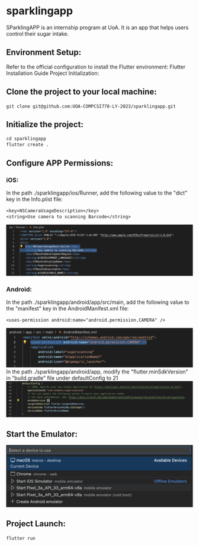 # sparklingapp

SParklingAPP is an internship program at UoA. It is an app that helps users control their sugar intake.

## Environment Setup:

Refer to the official configuration to install the Flutter environment: Flutter Installation Guide
Project Initialization:

## Clone the project to your local machine:
```
git clone git@github.com:UOA-COMPCSI778-LY-2023/sparklingapp.git
```
## Initialize the project:
```
cd sparklingapp
flutter create .
```
## Configure APP Permissions:

### iOS:
In the path ./sparklingapp/ios/Runner, add the following value to the "dict" key in the Info.plist file:
```
<key>NSCameraUsageDescription</key>
<string>Use camera to scanning Barcode</string>
```
![IOS camera permission ](./files/ios_camera_permission.png)

### Android:
In the path ./sparklingapp/android/app/src/main, add the following value to the "manifest" key in the AndroidManifest.xml file:
```
<uses-permission android:name="android.permission.CAMERA" />
```
![Android camera permission ](./files/android_camera_permission.png)
In the path ./sparklingapp/android/app, modify the "flutter.minSdkVersion" in "build.gradle" file under defaultConfig to 21
![Android minisdkversion ](./files/android_minisdkversion.png)

## Start the Emulator:

![VS Code select ](./files/vscode_choose_platform.png)

## Project Launch:
```
flutter run
```